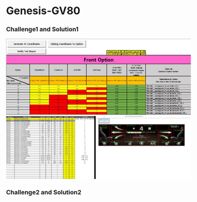 # Genesis-GV80

### Challenge1 and Solution1
![GV80_prj1](./Img/GV80_prj1.jpg)
![GV80_prj2](./Img/GV80_prj2.jpg)

### Challenge2 and Solution2